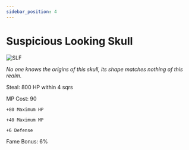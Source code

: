 ```yaml
---
sidebar_position: 4
---
```


# Suspicious Looking Skull

![SLF](https://vwiki.valorserver.com/api/item/picture/susicious%20looking%20skull)

<i>No one knows the origins of this skull, its shape matches nothing of this realm.</i>

Steal: 800 HP within 4 sqrs

MP Cost: 90

    +80 Maximum HP
    
    +40 Maximum MP
    
    +6 Defense

Fame Bonus: 6%

